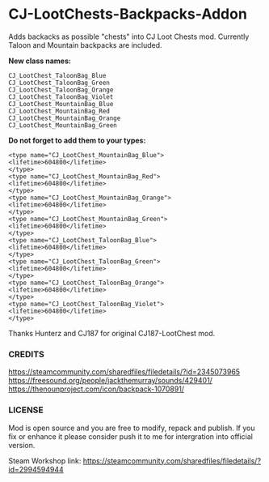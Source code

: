 # CJ-LootChests-Backpacks-Addon
Adds backacks as possible "chests" into CJ Loot Chests mod. Currently Taloon and Mountain backpacks are included.

**New class names:**

```
CJ_LootChest_TaloonBag_Blue
CJ_LootChest_TaloonBag_Green
CJ_LootChest_TaloonBag_Orange
CJ_LootChest_TaloonBag_Violet
CJ_LootChest_MountainBag_Blue
CJ_LootChest_MountainBag_Red
CJ_LootChest_MountainBag_Orange
CJ_LootChest_MountainBag_Green
```

**Do not forget to add them to your types:**

```
<type name="CJ_LootChest_MountainBag_Blue">
<lifetime>604800</lifetime>
</type>
<type name="CJ_LootChest_MountainBag_Red">
<lifetime>604800</lifetime>
</type>
<type name="CJ_LootChest_MountainBag_Orange">
<lifetime>604800</lifetime>
</type>
<type name="CJ_LootChest_MountainBag_Green">
<lifetime>604800</lifetime>
</type>
<type name="CJ_LootChest_TaloonBag_Blue">
<lifetime>604800</lifetime>
</type>
<type name="CJ_LootChest_TaloonBag_Green">
<lifetime>604800</lifetime>
</type>
<type name="CJ_LootChest_TaloonBag_Orange">
<lifetime>604800</lifetime>
</type>
<type name="CJ_LootChest_TaloonBag_Violet">
<lifetime>604800</lifetime>
</type>
```

Thanks Hunterz and CJ187 for original CJ187-LootChest mod.

### CREDITS
https://steamcommunity.com/sharedfiles/filedetails/?id=2345073965
https://freesound.org/people/jackthemurray/sounds/429401/
https://thenounproject.com/icon/backpack-1070891/

### LICENSE
Mod is open source and you are free to modify, repack and publish. If you fix or enhance it please consider push it to me for intergration into official version.

Steam Workshop link: https://steamcommunity.com/sharedfiles/filedetails/?id=2994594944
